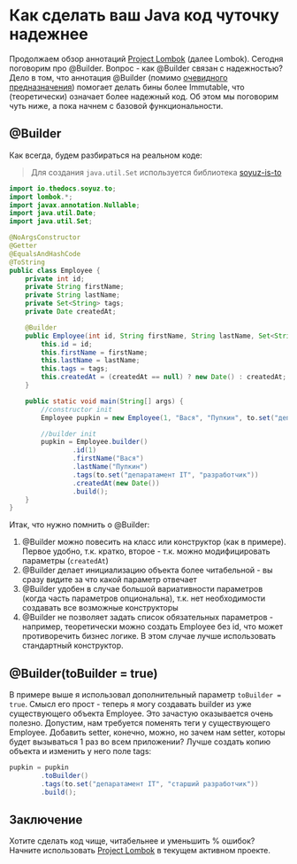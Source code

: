 # Как сделать ваш Java код чуточку надежнее
Продолжаем обзор аннотаций [Project Lombok](https://projectlombok.org/) (далее Lombok). Сегодня поговорим про @Builder. Вопрос - как @Builder связан с надежностью? 
Дело в том, что аннотация @Builder (помимо [очевидного предназначения](https://ru.wikipedia.org/wiki/%D0%A1%D1%82%D1%80%D0%BE%D0%B8%D1%82%D0%B5%D0%BB%D1%8C_(%D1%88%D0%B0%D0%B1%D0%BB%D0%BE%D0%BD_%D0%BF%D1%80%D0%BE%D0%B5%D0%BA%D1%82%D0%B8%D1%80%D0%BE%D0%B2%D0%B0%D0%BD%D0%B8%D1%8F))) помогает делать бины более Immutable, что (теоретически) означает более надежный код.
Об этом мы поговорим чуть ниже, а пока начнем с базовой функциональности.

## @Builder
Как всегда, будем разбираться на реальном коде:

> Для создания `java.util.Set` используется библиотека [soyuz-is-to](https://github.com/thedocs-io/soyuz-is-to)

```java
import io.thedocs.soyuz.to;
import lombok.*;
import javax.annotation.Nullable;
import java.util.Date;
import java.util.Set;

@NoArgsConstructor
@Getter
@EqualsAndHashCode
@ToString
public class Employee {
    private int id;
    private String firstName;
    private String lastName;
    private Set<String> tags;
    private Date createdAt;

    @Builder
    public Employee(int id, String firstName, String lastName, Set<String> tags, @Nullable Date createdAt) {
        this.id = id;
        this.firstName = firstName;
        this.lastName = lastName;
        this.tags = tags;
        this.createdAt = (createdAt == null) ? new Date() : createdAt;
    }

    public static void main(String[] args) {
        //constructor init
        Employee pupkin = new Employee(1, "Вася", "Пупкин", to.set("депаратамент IT", "разработчик"), new Date());

        //builder init
        pupkin = Employee.builder()
                .id(1)
                .firstName("Вася")
                .lastName("Пупкин")
                .tags(to.set("депаратамент IT", "разработчик"))
                .createdAt(new Date())
                .build();
    }
}
```

Итак, что нужно помнить о @Builder:
1. @Builder можно повесить на класс или конструктор (как в примере). Первое удобно, т.к. кратко, второе - т.к. можно модифицировать параметры (`createdAt`)
2. @Builder делает инициализацию объекта более читабельной - вы сразу видите за что какой параметр отвечает
3. @Builder удобен в случае большой вариативности параметров (когда часть параметров опциональна), т.к. нет необходимости создавать все возможные конструкторы
4. @Builder не позволяет задать список обязательных параметров - например, теоретически можно создать Employee без id, что может противоречить бизнес логике. В этом случае лучше использовать стандартный конструктор.

## @Builder(toBuilder = true)
В примере выше я использовал дополнительный параметр `toBuilder = true`. Смысл его прост - теперь я могу создавать builder из уже существующего объекта Employee.
Это зачастую оказывается очень полезно. Допустим, нам требуется поменять теги у существующего Employee.
Добавить setter, конечно, можно, но зачем нам setter, которы будет вызываться 1 раз во всем приложении? Лучше создать копию объекта и изменить у него поле tags:
```java
pupkin = pupkin
        .toBuilder()
        .tags(to.set("депаратамент IT", "старший разработчик"))
        .build();
```

## Заключение
Хотите сделать код чище, читабельнее и уменьшить % ошибок? Начните использовать [Project Lombok](https://projectlombok.org/) в текущем активном проекте.